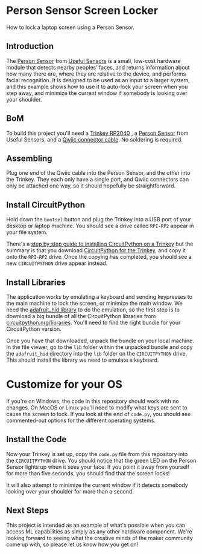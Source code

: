 # Person Sensor Screen Locker
How to lock a laptop screen using a Person Sensor.

## Introduction

The [Person Sensor](https://usfl.ink/ps) from [Useful Sensors](https://usefulsensors.com)
is a small, low-cost hardware module that detects nearby peoples’ faces, and
returns information about how many there are, where they are relative to the
device, and performs facial recognition. It is designed to be used as an input
to a larger system, and this example shows how to use it to auto-lock your
screen when you step away, and minimize the current window if somebody is
looking over your shoulder.

## BoM

To build this project you'll need a [Trinkey RP2040](https://www.adafruit.com/product/5056)
, a [Person Sensor](https://usfl.ink/ps) from Useful Sensors, and a [Qwiic connector cable](https://www.sparkfun.com/products/17257).
No soldering is required.

## Assembling

Plug one end of the Qwiic cable into the Person Sensor, and the other into the
Trinkey. They each only have a single port, and Qwiic connectors can only be
attached one way, so it should hopefully be straightforward.

## Install CircuitPython

Hold down the `bootsel` button and plug the Trinkey into a USB port of your
desktop or laptop machine. You should see a drive called `RPI-RP2` appear in
your file system.

There's a [step by step guide to installing CircuitPython on a Trinkey](https://learn.adafruit.com/adafruit-trinkey-qt2040/circuitpython)
but the summary is that you download [CircuitPython for the Trinkey](https://circuitpython.org/board/adafruit_qt2040_trinkey/),
and copy it onto the `RPI-RP2` drive. Once the copying has completed, you should
see a new `CIRCUITPYTHON` drive appear instead.

## Install Libraries

The application works by emulating a keyboard and sending keypresses to the main
machine to lock the screen, or minimize the main window. We need the [adafruit_hid library](https://docs.circuitpython.org/projects/hid/en/latest/)
to do the emulation, so the first step is to download a big bundle of all the
CircuitPython libraries from [circuitpython.org/libraries](https://circuitpython.org/libraries). You'll need to find the right bundle for your CircuitPython version.

Once you have that downloaded, unpack the bundle on your local machine. In the
file viewer, go to the `lib` folder within the unpacked bundle and copy the
`adafruit_hid` directory into the `lib` folder on the `CIRCUITPYTHON` drive.
This should install the library we need to emulate a keyboard.

# Customize for your OS

If you're on Windows, the code in this repository should work with no changes.
On MacOS or Linux you'll need to modify what keys are sent to cause the screen
to lock. If you look at the end of `code.py`, you should see commented-out
options for the different operating systems.

## Install the Code

Now your Trinkey is set up, copy the `code.py` file from this repository into
the `CIRCUITPYTHON` drive. You should notice that the green LED on the Person
Sensor lights up when it sees your face. If you point it away from yourself for
more than five seconds, you should find that the screen locks!

It will also attempt to minimize the current window if it detects somebody
looking over your shoulder for more than a second.

## Next Steps

This project is intended as an example of what's possible when you can access
ML capabilities as simply as any other hardware component. We're looking forward
to seeing what the creative minds of the maker community come up with, so please
let us know how you get on!